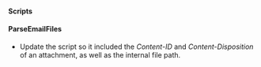 
#### Scripts
#### ParseEmailFiles
- Update the script so it included the *Content-ID* and *Content-Disposition* of an attachment, as well as the internal file path.
